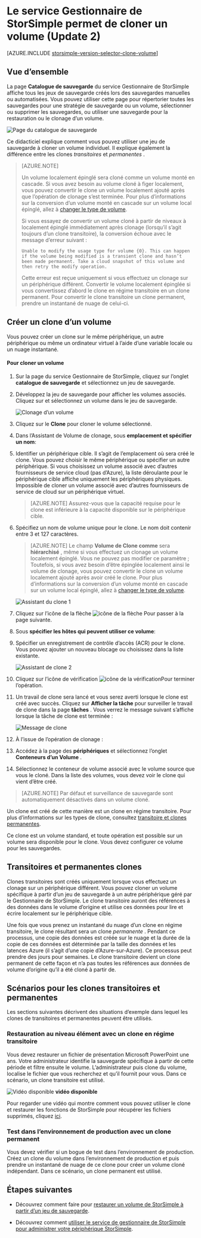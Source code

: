 <properties
   pageTitle="Cloner le volume de votre StorSimple | Microsoft Azure"
   description="Décrit les types différents de clone et quand les utiliser et explique comment vous pouvez utiliser une jeu de sauvegarde à cloner un volume individuel."
   services="storsimple"
   documentationCenter="NA"
   authors="alkohli"
   manager="carmonm"
   editor="" />
<tags 
   ms.service="storsimple"
   ms.devlang="NA"
   ms.topic="article"
   ms.tgt_pltfrm="NA"
   ms.workload="TBD"
   ms.date="07/27/2016"
   ms.author="alkohli" />

# <a name="use-the-storsimple-manager-service-to-clone-a-volume-update-2"></a>Le service Gestionnaire de StorSimple permet de cloner un volume (Update 2)

[AZURE.INCLUDE [storsimple-version-selector-clone-volume](../../includes/storsimple-version-selector-clone-volume.md)]

## <a name="overview"></a>Vue d’ensemble

La page **Catalogue de sauvegarde** du service Gestionnaire de StorSimple affiche tous les jeux de sauvegarde créés lors des sauvegardes manuelles ou automatisées. Vous pouvez utiliser cette page pour répertorier toutes les sauvegardes pour une stratégie de sauvegarde ou un volume, sélectionner ou supprimer les sauvegardes, ou utiliser une sauvegarde pour la restauration ou le clonage d’un volume.

![Page du catalogue de sauvegarde](./media/storsimple-clone-volume-u2/backupCatalog.png)  

Ce didacticiel explique comment vous pouvez utiliser une jeu de sauvegarde à cloner un volume individuel. Il explique également la différence entre les clones *transitoires* et *permanentes* .

>[AZURE.NOTE] 
>
>Un volume localement épinglé sera cloné comme un volume monté en cascade. Si vous avez besoin au volume cloné à figer localement, vous pouvez convertir le clone un volume localement ajouté après que l’opération de clonage s’est terminée. Pour plus d’informations sur la conversion d’un volume monté en cascade sur un volume local épinglé, allez à [changer le type de volume](storsimple-manage-volumes-u2.md#change-the-volume-type).
>
>Si vous essayez de convertir un volume cloné à partir de niveaux à localement épinglé immédiatement après clonage (lorsqu’il s’agit toujours d’un clone transitoire), la conversion échoue avec le message d’erreur suivant :
>
>`Unable to modify the usage type for volume {0}. This can happen if the volume being modified is a transient clone and hasn’t been made permanent. Take a cloud snapshot of this volume and then retry the modify operation.` 
>
>Cette erreur est reçue uniquement si vous effectuez un clonage sur un périphérique différent. Convertir le volume localement épinglée si vous convertissez d’abord le clone en régime transitoire en un clone permanent. Pour convertir le clone transitoire un clone permanent, prendre un instantané de nuage de celui-ci.

## <a name="create-a-clone-of-a-volume"></a>Créer un clone d’un volume

Vous pouvez créer un clone sur le même périphérique, un autre périphérique ou même un ordinateur virtuel à l’aide d’une variable locale ou un nuage instantané.

#### <a name="to-clone-a-volume"></a>Pour cloner un volume

1. Sur la page du service Gestionnaire de StorSimple, cliquez sur l’onglet **catalogue de sauvegarde** et sélectionnez un jeu de sauvegarde.

2. Développez la jeu de sauvegarde pour afficher les volumes associés. Cliquez sur et sélectionnez un volume dans le jeu de sauvegarde.

     ![Clonage d’un volume](./media/storsimple-clone-volume-u2/CloneVol.png) 

3. Cliquez sur le **Clone** pour cloner le volume sélectionné.

4. Dans l’Assistant de Volume de clonage, sous **emplacement et spécifier un nom**:

  1. Identifier un périphérique cible. Il s’agit de l’emplacement où sera créé le clone. Vous pouvez choisir le même périphérique ou spécifier un autre périphérique. Si vous choisissez un volume associé avec d’autres fournisseurs de service cloud (pas d’Azure), la liste déroulante pour le périphérique cible affiche uniquement les périphériques physiques. Impossible de cloner un volume associé avec d’autres fournisseurs de service de cloud sur un périphérique virtuel.

        >[AZURE.NOTE] Assurez-vous que la capacité requise pour le clone est inférieure à la capacité disponible sur le périphérique cible.

  2. Spécifiez un nom de volume unique pour le clone. Le nom doit contenir entre 3 et 127 caractères. 
    
        >[AZURE.NOTE] Le champ **Volume de Clone comme** sera **hiérarchisé** , même si vous effectuez un clonage un volume localement épinglé. Vous ne pouvez pas modifier ce paramètre ; Toutefois, si vous avez besoin d’être épinglée localement ainsi le volume de clonage, vous pouvez convertir le clone un volume localement ajouté après avoir créé le clone. Pour plus d’informations sur la conversion d’un volume monté en cascade sur un volume local épinglé, allez à [changer le type de volume](storsimple-manage-volumes-u2.md#change-the-volume-type).

        ![Assistant du clone 1](./media/storsimple-clone-volume-u2/clone1.png) 

  3. Cliquez sur l’icône de la flèche ![icône de la flèche](./media/storsimple-clone-volume-u2/HCS_ArrowIcon.png) Pour passer à la page suivante.

5. Sous **spécifier les hôtes qui peuvent utiliser ce volume**:

  1. Spécifier un enregistrement de contrôle d’accès (ACR) pour le clone. Vous pouvez ajouter un nouveau blocage ou choisissez dans la liste existante.

        ![Assistant de clone 2](./media/storsimple-clone-volume-u2/clone2.png) 

  2. Cliquez sur l’icône de vérification ![icône de la vérification](./media/storsimple-clone-volume-u2/HCS_CheckIcon.png)Pour terminer l’opération.

6. Un travail de clone sera lancé et vous serez averti lorsque le clone est créé avec succès. Cliquez sur **Afficher la tâche** pour surveiller le travail de clone dans la page **tâches** . Vous verrez le message suivant s’affiche lorsque la tâche de clone est terminée :

    ![Message de clone](./media/storsimple-clone-volume-u2/CloneMsg.png) 

7. À l’issue de l’opération de clonage :

  1. Accédez à la page des **périphériques** et sélectionnez l’onglet **Conteneurs d’un Volume** . 
  2. Sélectionnez le conteneur de volume associé avec le volume source que vous le cloné. Dans la liste des volumes, vous devez voir le clone qui vient d’être créé.

>[AZURE.NOTE] Par défaut et surveillance de sauvegarde sont automatiquement désactivés dans un volume cloné.

Un clone est créé de cette manière est un clone en régime transitoire. Pour plus d’informations sur les types de clone, consultez [transitoire et clones permanentes](#transient-vs.-permanent-clones).

Ce clone est un volume standard, et toute opération est possible sur un volume sera disponible pour le clone. Vous devez configurer ce volume pour les sauvegardes.

## <a name="transient-vs-permanent-clones"></a>Transitoires et permanentes clones

Clones transitoires sont créés uniquement lorsque vous effectuez un clonage sur un périphérique différent. Vous pouvez cloner un volume spécifique à partir d’un jeu de sauvegarde à un autre périphérique géré par le Gestionnaire de StorSimple. Le clone transitoire auront des références à des données dans le volume d’origine et utilise ces données pour lire et écrire localement sur le périphérique cible. 

Une fois que vous prenez un instantané du nuage d’un clone en régime transitoire, le clone résultant sera un clone *permanente* . Pendant ce processus, une copie des données est créée sur le nuage et la durée de la copie de ces données est déterminée par la taille des données et les latences Azure (il s’agit d’une copie d’Azure-sur-Azure). Ce processus peut prendre des jours pour semaines. Le clone transitoire devient un clone permanent de cette façon et n’a pas toutes les références aux données de volume d’origine qu’il a été cloné à partir de. 

## <a name="scenarios-for-transient-and-permanent-clones"></a>Scénarios pour les clones transitoires et permanentes

Les sections suivantes décrivent des situations d’exemple dans lequel les clones de transitoires et permanentes peuvent être utilisés.

### <a name="item-level-recovery-with-a-transient-clone"></a>Restauration au niveau élément avec un clone en régime transitoire

Vous devez restaurer un fichier de présentation Microsoft PowerPoint une ans. Votre administrateur identifie la sauvegarde spécifique à partir de cette période et filtre ensuite le volume. L’administrateur puis clone du volume, localise le fichier que vous recherchez et qu’il fournit pour vous. Dans ce scénario, un clone transitoire est utilisé. 
 
![Vidéo disponible](./media/storsimple-clone-volume-u2/Video_icon.png) **vidéo disponible**

Pour regarder une vidéo qui montre comment vous pouvez utiliser le clone et restaurer les fonctions de StorSimple pour récupérer les fichiers supprimés, cliquez [ici](https://azure.microsoft.com/documentation/videos/storsimple-recover-deleted-files-with-storsimple/).

### <a name="testing-in-the-production-environment-with-a-permanent-clone"></a>Test dans l’environnement de production avec un clone permanent

Vous devez vérifier si un bogue de test dans l’environnement de production. Créez un clone du volume dans l’environnement de production et puis prendre un instantané de nuage de ce clone pour créer un volume cloné indépendant. Dans ce scénario, un clone permanent est utilisé.  

## <a name="next-steps"></a>Étapes suivantes
- Découvrez comment faire pour [restaurer un volume de StorSimple à partir d’un jeu de sauvegarde](storsimple-restore-from-backup-set-u2.md).

- Découvrez comment [utiliser le service de gestionnaire de StorSimple pour administrer votre périphérique StorSimple](storsimple-manager-service-administration.md).

 
